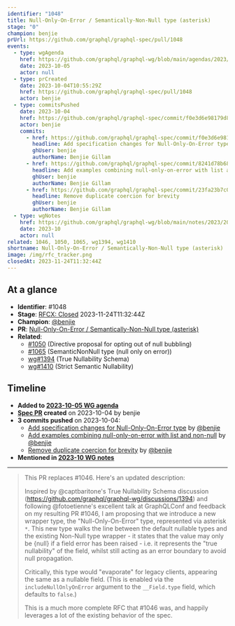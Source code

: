 ```yaml
---
identifier: "1048"
title: Null-Only-On-Error / Semantically-Non-Null type (asterisk)
stage: "0"
champion: benjie
prUrl: https://github.com/graphql/graphql-spec/pull/1048
events:
  - type: wgAgenda
    href: https://github.com/graphql/graphql-wg/blob/main/agendas/2023/10-Oct/05-wg-primary.md
    date: 2023-10-05
    actor: null
  - type: prCreated
    date: 2023-10-04T10:55:29Z
    href: https://github.com/graphql/graphql-spec/pull/1048
    actor: benjie
  - type: commitsPushed
    date: 2023-10-04
    href: https://github.com/graphql/graphql-spec/commit/f0e3d6e98179d898d447ddad8a390fc5d3c2369d
    actor: benjie
    commits:
      - href: https://github.com/graphql/graphql-spec/commit/f0e3d6e98179d898d447ddad8a390fc5d3c2369d
        headline: Add specification changes for Null-Only-On-Error type
        ghUser: benjie
        authorName: Benjie Gillam
      - href: https://github.com/graphql/graphql-spec/commit/8241d78b68154ce0322fd20dc1fae0ccab9792b6
        headline: Add examples combining null-only-on-error with list and non-null
        ghUser: benjie
        authorName: Benjie Gillam
      - href: https://github.com/graphql/graphql-spec/commit/23fa23b7c06d0cf36b3ce53e377e0789d40c56ff
        headline: Remove duplicate coercion for brevity
        ghUser: benjie
        authorName: Benjie Gillam
  - type: wgNotes
    href: https://github.com/graphql/graphql-wg/blob/main/notes/2023/2023-10.md
    date: 2023-10
    actor: null
related: 1046, 1050, 1065, wg1394, wg1410
shortname: Null-Only-On-Error / Semantically-Non-Null type (asterisk)
image: /img/rfc_tracker.png
closedAt: 2023-11-24T11:32:44Z
---
```


## At a glance

- **Identifier**: #1048
- **Stage**: [RFCX: Closed](https://github.com/graphql/graphql-spec/blob/main/CONTRIBUTING.md#stage-x-rejected) 2023-11-24T11:32:44Z
- **Champion**: [@benjie](https://github.com/benjie)
- **PR**: [Null-Only-On-Error / Semantically-Non-Null type (asterisk)](https://github.com/graphql/graphql-spec/pull/1048)
- **Related**:
  - [#1050](/rfcs/1050 "Directive proposal for opting out of null bubbling / RFC0") (Directive proposal for opting out of null bubbling)
  - [#1065](/rfcs/1065 "SemanticNonNull type (null only on error) / RFC0") (SemanticNonNull type (null only on error))
  - [wg#1394](/rfcs/wg1394 "True Nullability Schema / RFC0") (True Nullability Schema)
  - [wg#1410](/rfcs/wg1410 "Strict Semantic Nullability / RFC0") (Strict Semantic Nullability)

<!-- BEGIN_CUSTOM_TEXT -->



<!-- END_CUSTOM_TEXT -->

## Timeline

- **Added to [2023-10-05 WG agenda](https://github.com/graphql/graphql-wg/blob/main/agendas/2023/10-Oct/05-wg-primary.md)**
- **[Spec PR](https://github.com/graphql/graphql-spec/pull/1048) created** on 2023-10-04 by benjie
- **3 commits pushed** on 2023-10-04:
  - [Add specification changes for Null-Only-On-Error type](https://github.com/graphql/graphql-spec/commit/f0e3d6e98179d898d447ddad8a390fc5d3c2369d) by [@benjie](https://github.com/benjie)
  - [Add examples combining null-only-on-error with list and non-null](https://github.com/graphql/graphql-spec/commit/8241d78b68154ce0322fd20dc1fae0ccab9792b6) by [@benjie](https://github.com/benjie)
  - [Remove duplicate coercion for brevity](https://github.com/graphql/graphql-spec/commit/23fa23b7c06d0cf36b3ce53e377e0789d40c56ff) by [@benjie](https://github.com/benjie)
- **Mentioned in [2023-10 WG notes](https://github.com/graphql/graphql-wg/blob/main/notes/2023/2023-10.md)**

<!-- VERBATIM -->

---

> This PR replaces #1046. Here's an updated description:
> 
> Inspired by @captbaritone's True Nullability Schema discussion (https://github.com/graphql/graphql-wg/discussions/1394) and following @fotoetienne's excellent talk at GraphQLConf and feedback on my resulting PR #1046, I am proposing that we introduce a new wrapper type, the "Null-Only-On-Error" type, represented via asterisk `*`. This new type walks the line between the default nullable types and the existing Non-Null type wrapper - it states that the value may only be \{null} if a field error has been raised - i.e. it represents the "true nullability" of the field, whilst still acting as an error boundary to avoid null propagation.
> 
> Critically, this type would "evaporate" for legacy clients, appearing the same as a nullable field. (This is enabled via the `includeNullOnlyOnError` argument to the `__Field.type` field, which defaults to `false`.)
> 
> This is a much more complete RFC that #1046 was, and happily leverages a lot of the existing behavior of the spec.
